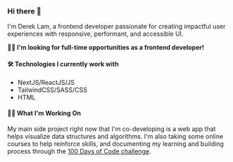 ### Hi there 👋


I'm Derek Lam, a frontend developer passionate for creating impactful user experiences with responsive, performant, and accessible UI.

**🙋‍♂️ I'm looking for full-time opportunities as a frontend developer!**

#### 🛠 Technologies I currently work with
- NextJS/ReactJS/JS
- TailwindCSS/SASS/CSS
- HTML

#### 👨‍💻 What I'm Working On
My main side project right now that I'm co-developing is a web app that helps visualize data structures and algorithms. I'm also taking some online courses to help reinforce skills, and documenting my learning and building process through the [100 Days of Code challenge](https://github.com/dLamSlo8/100-days-of-code). 

<!--
#### My Github Stats
[![](https://github-readme-stats.vercel.app/api?username=dLamSlo8&show_icons=true&theme=prussian)](https://github.com/dLamSlo8)>

